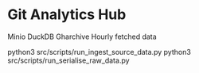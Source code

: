 # Git Analytics Hub

Minio
DuckDB
Gharchive
Hourly fetched data


python3 src/scripts/run_ingest_source_data.py
python3 src/scripts/run_serialise_raw_data.py
